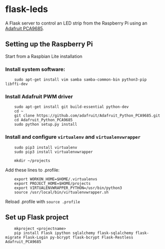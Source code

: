 # flask-leds

A Flask server to control an LED strip from the Raspberry Pi using an [Adafruit PCA9685](https://www.adafruit.com/product/815).

## Setting up the Raspberry Pi

Start from a Raspbian Lite installation

### Install system software:

        sudo apt-get install vim samba samba-common-bin python3-pip libffi-dev
	
### Install Adafruit PWM driver

        sudo apt-get install git build-essential python-dev
        cd ~
        git clone https://github.com/adafruit/Adafruit_Python_PCA9685.git
        cd Adafruit_Python_PCA9685
        sudo python setup.py install
    
### Install and configure `virtualenv` and `virtualenvwrapper`

        sudo pip3 install virtualenv
        sudo pip3 install virtualenvwrapper
        
        mkdir ~/projects
        
Add these lines to .profile:

        export WORKON_HOME=$HOME/.virtualenvs
        export PROJECT_HOME=$HOME/projects
        export VIRTUALENVWRAPPER_PYTHON=/usr/bin/python3
        source /usr/local/bin/virtualenvwrapper.sh

Reload .profile with `source .profile`        

## Set up Flask project

        mkproject <projectname>
        pip install Flask ipython sqlalchemy flask-sqlalchemy flask-migrate Flask-Login py-bcrypt flask-bcrypt Flask-Restless Adafruit_PCA9685
        
